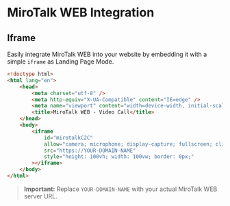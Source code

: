 # MiroTalk WEB Integration

## Iframe

Easily integrate MiroTalk WEB into your website by embedding it with a simple `iframe` as Landing Page Mode.

```html
<!doctype html>
<html lang="en">
    <head>
        <meta charset="utf-8" />
        <meta http-equiv="X-UA-Compatible" content="IE=edge" />
        <meta name="viewport" content="width=device-width, initial-scale=1.0" />
        <title>MiroTalk WEB - Video Call</title>
    </head>
    <body>
        <iframe
            id="mirotalkC2C"
            allow="camera; microphone; display-capture; fullscreen; clipboard-read; clipboard-write; web-share; autoplay"
            src="https://YOUR-DOMAIN-NAME"
            style="height: 100vh; width: 100vw; border: 0px;"
        ></iframe>
    </body>
</html>
```

> **Important:** Replace `YOUR-DOMAIN-NAME` with your actual MiroTalk WEB server URL.